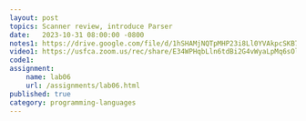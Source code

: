 ```yaml
---
layout: post
topics: Scanner review, introduce Parser
date:   2023-10-31 08:00:00 -0800
notes1: https://drive.google.com/file/d/1hSHAMjNQTpMHP23i8Ll0YVAkpcSKB7y2/view?usp=sharing 
video1: https://usfca.zoom.us/rec/share/E34WPHqbLln6tdBi2G4vWyaLpMq6sOlgvnEcXRr1nSTVETuvxJs73UrfUj41RnNL.8nFPLlfjlUWFJxit
code1: 
assignment:
    name: lab06
    url: /assignments/lab06.html
published: true
category: programming-languages
---
```

